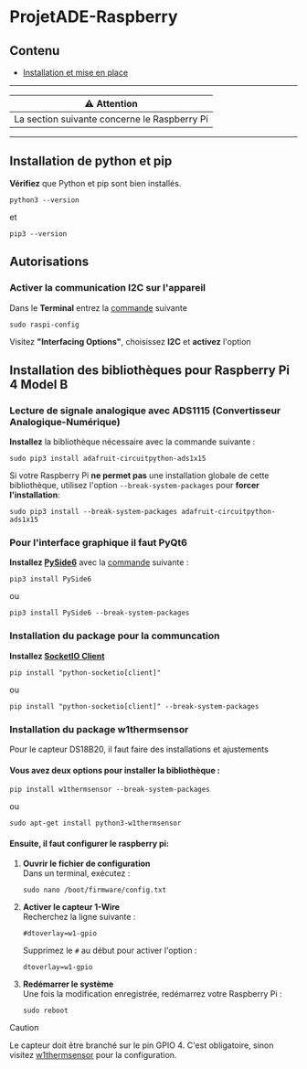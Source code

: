 # ProjetADE-Raspberry
## Contenu
* [Installation et mise en place](#installation-de-python-et-pip)

---
| :warning: Attention                              |
|:-----------------------------------------------:|
| La section suivante concerne le Raspberry Pi    |
---

## Installation de python et pip

**Vérifiez** que Python et pip sont bien installés.

```
python3 --version
```
et
```
pip3 --version
```

## Autorisations

### Activer la communication I2C sur l'appareil

Dans le **Terminal** entrez la [commande](https://www.raspberrypi-spy.co.uk/2014/11/enabling-the-i2c-interface-on-the-raspberry-pi/) suivante

```
sudo raspi-config
```

Visitez **"Interfacing Options"**, choisissez **I2C** et **activez** l'option

## Installation des bibliothèques pour Raspberry Pi 4 Model B

### Lecture de signale analogique avec ADS1115 (Convertisseur Analogique-Numérique)

**Installez** la bibliothèque nécessaire avec la commande suivante :
```
sudo pip3 install adafruit-circuitpython-ads1x15
```

Si votre Raspberry Pi **ne permet pas** une installation globale de cette bibliothèque, utilisez l'option `--break-system-packages` pour **forcer l'installation**:
```
sudo pip3 install --break-system-packages adafruit-circuitpython-ads1x15
```

### Pour l'interface graphique il faut PyQt6

**Installez [PySide6](https://pypi.org/project/PyQt6/)** avec la [commande](https://forum.qt.io/topic/135892/insudo%20apt%20install%20python-pyqt5) suivante :
```
pip3 install PySide6 
```
ou
```
pip3 install PySide6 --break-system-packages
```

### Installation du package pour la communcation

**Installez [SocketIO Client](https://python-socketio.readthedocs.io/en/stable/client.html#installation)**

```
pip install "python-socketio[client]"
```
ou
```
pip install "python-socketio[client]" --break-system-packages
```

### Installation du package w1thermsensor

Pour le capteur DS18B20, il faut faire des installations et ajustements

#### **Vous avez deux options pour installer la bibliothèque :**

```
pip install w1thermsensor --break-system-packages
```

ou  

```
sudo apt-get install python3-w1thermsensor
```

#### **Ensuite, il faut configurer le raspberry pi:**

1. **Ouvrir le fichier de configuration**  
   Dans un terminal, exécutez :
   ```
   sudo nano /boot/firmware/config.txt
   ```

2. **Activer le capteur 1-Wire**  
   Recherchez la ligne suivante :
   ```
   #dtoverlay=w1-gpio
   ```

   Supprimez le `#` au début pour activer l'option :
   ```
   dtoverlay=w1-gpio
   ```

3. **Redémarrer le système**  
   Une fois la modification enregistrée, redémarrez votre Raspberry Pi :
   ```
   sudo reboot
   ```

> [!CAUTION]
> Le capteur doit être branché sur le pin GPIO 4. C'est obligatoire, sinon visitez [w1thermsensor](https://github.com/timofurrer/w1thermsensor) pour la configuration.
